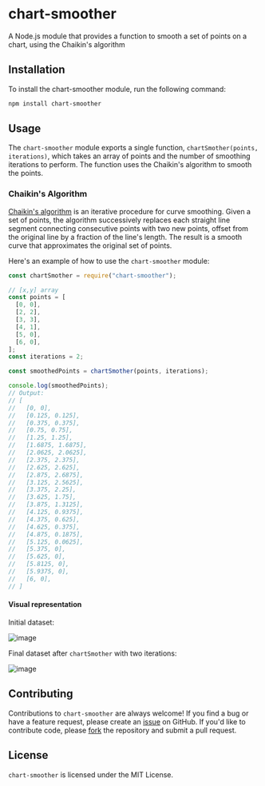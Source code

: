 # chart-smoother

A Node.js module that provides a function to smooth a set of points on a chart, using the Chaikin's algorithm

## Installation

To install the chart-smoother module, run the following command:

```bash
npm install chart-smoother
```

## Usage

The `chart-smoother` module exports a single function, `chartSmother(points, iterations)`, which takes an array of points and the number of smoothing iterations to perform. The function uses the Chaikin's algorithm to smooth the points.

### Chaikin's Algorithm

[Chaikin's algorithm](https://www.cs.unc.edu/~dm/UNC/COMP258/LECTURES/Chaikins-Algorithm.pdf) is an iterative procedure for curve smoothing. Given a set of points, the algorithm successively replaces each straight line segment connecting consecutive points with two new points, offset from the original line by a fraction of the line's length. The result is a smooth curve that approximates the original set of points.

Here's an example of how to use the `chart-smoother` module:

```javascript
const chartSmother = require("chart-smoother");

// [x,y] array
const points = [
  [0, 0],
  [2, 2],
  [3, 3],
  [4, 1],
  [5, 0],
  [6, 0],
];
const iterations = 2;

const smoothedPoints = chartSmother(points, iterations);

console.log(smoothedPoints);
// Output:
// [
//   [0, 0],
//   [0.125, 0.125],
//   [0.375, 0.375],
//   [0.75, 0.75],
//   [1.25, 1.25],
//   [1.6875, 1.6875],
//   [2.0625, 2.0625],
//   [2.375, 2.375],
//   [2.625, 2.625],
//   [2.875, 2.6875],
//   [3.125, 2.5625],
//   [3.375, 2.25],
//   [3.625, 1.75],
//   [3.875, 1.3125],
//   [4.125, 0.9375],
//   [4.375, 0.625],
//   [4.625, 0.375],
//   [4.875, 0.1875],
//   [5.125, 0.0625],
//   [5.375, 0],
//   [5.625, 0],
//   [5.8125, 0],
//   [5.9375, 0],
//   [6, 0],
// ]
```
#### Visual representation

Initial dataset:

![image](https://user-images.githubusercontent.com/61948229/219982541-edc3ab6b-3d93-4157-888e-e3a023c01dbb.png)

Final dataset after `chartSmother` with two iterations:

![image](https://user-images.githubusercontent.com/61948229/219982562-4738407f-37d4-4a1f-935c-0c81dab4dd69.png)


## Contributing

Contributions to `chart-smoother` are always welcome! If you find a bug or have a feature request, please create an [issue](https://github.com/Murilo-Luciano/chart-smoother/issues/new) on GitHub. If you'd like to contribute code, please [fork](https://github.com/Murilo-Luciano/chart-smoother/fork) the repository and submit a pull request.

## License

`chart-smoother` is licensed under the MIT License.
